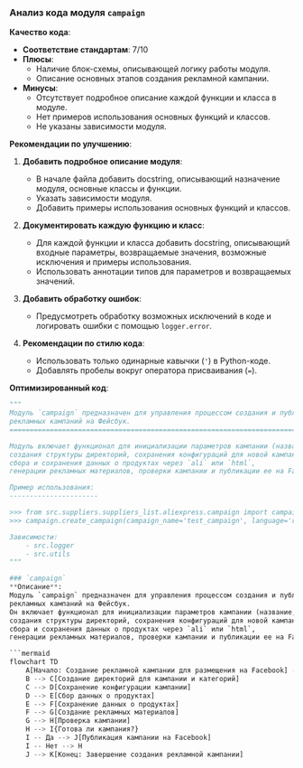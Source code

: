 ### **Анализ кода модуля `campaign`**

**Качество кода**:
- **Соответствие стандартам**: 7/10
- **Плюсы**:
  - Наличие блок-схемы, описывающей логику работы модуля.
  - Описание основных этапов создания рекламной кампании.
- **Минусы**:
  - Отсутствует подробное описание каждой функции и класса в модуле.
  - Нет примеров использования основных функций и классов.
  - Не указаны зависимости модуля.

**Рекомендации по улучшению**:

1.  **Добавить подробное описание модуля**:
    - В начале файла добавить docstring, описывающий назначение модуля, основные классы и функции.
    - Указать зависимости модуля.
    - Добавить примеры использования основных функций и классов.

2.  **Документировать каждую функцию и класс**:
    - Для каждой функции и класса добавить docstring, описывающий входные параметры, возвращаемые значения, возможные исключения и примеры использования.
    - Использовать аннотации типов для параметров и возвращаемых значений.

3.  **Добавить обработку ошибок**:
    - Предусмотреть обработку возможных исключений в коде и логировать ошибки с помощью `logger.error`.

4.  **Рекомендации по стилю кода**:
    - Использовать только одинарные кавычки (`'`) в Python-коде.
    - Добавлять пробелы вокруг оператора присваивания (`=`).

**Оптимизированный код**:

```python
"""
Модуль `campaign` предназначен для управления процессом создания и публикации
рекламных кампаний на Фейсбук.
==========================================================================

Модуль включает функционал для инициализации параметров кампании (название, язык, валюта),
создания структуры директорий, сохранения конфигураций для новой кампании,
сбора и сохранения данных о продуктах через `ali` или `html`,
генерации рекламных материалов, проверки кампании и публикации ее на Facebook.

Пример использования:
----------------------

>>> from src.suppliers.suppliers_list.aliexpress.campaign import campaign
>>> campaign.create_campaign(campaign_name='test_campaign', language='ru', currency='RUB')

Зависимости:
    - src.logger
    - src.utils
"""

### `campaign`
**Описание**:
Модуль `campaign` предназначен для управления процессом создания и публикации
рекламных кампаний на Фейсбук.
Он включает функционал для инициализации параметров кампании (название, язык, валюта),
создания структуры директорий, сохранения конфигураций для новой кампании,
сбора и сохранения данных о продуктах через `ali` или `html`,
генерации рекламных материалов, проверки кампании и публикации ее на Facebook.

```mermaid
flowchart TD
    A[Начало: Создание рекламной кампании для размещения на Facebook] --> B[Инициализация названия кампании, языка и валюты]
    B --> C[Создание директорий для кампании и категорий]
    C --> D[Сохранение конфигурации кампании]
    D --> E[Сбор данных о продуктах]
    E --> F[Сохранение данных о продуктах]
    F --> G[Создание рекламных материалов]
    G --> H[Проверка кампании]
    H --> I{Готова ли кампания?}
    I -- Да --> J[Публикация кампании на Facebook]
    I -- Нет --> H
    J --> K[Конец: Завершение создания рекламной кампании]
```